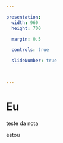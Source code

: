 ```yaml
---

presentation:
  width: 960
  height: 700

  margin: 0.5

  controls: true

  slideNumber: true

  

---
```


<!-- slide  -->
# Eu
<!-- slide  -->
teste da nota
<!-- slide vertical=true -->
estou
